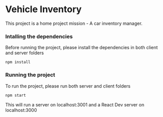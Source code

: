 # Vehicle Inventory

This project is a home project mission - A car inventory manager.


### Intalling the dependencies

Before running the project, please install the dependencies in both client and server folders

```
npm install
```

### Running the project

To run the project, please run both server and client folders

```
npm start
```

This will run a server on localhost:3001 and a React Dev server on localhost:3000

